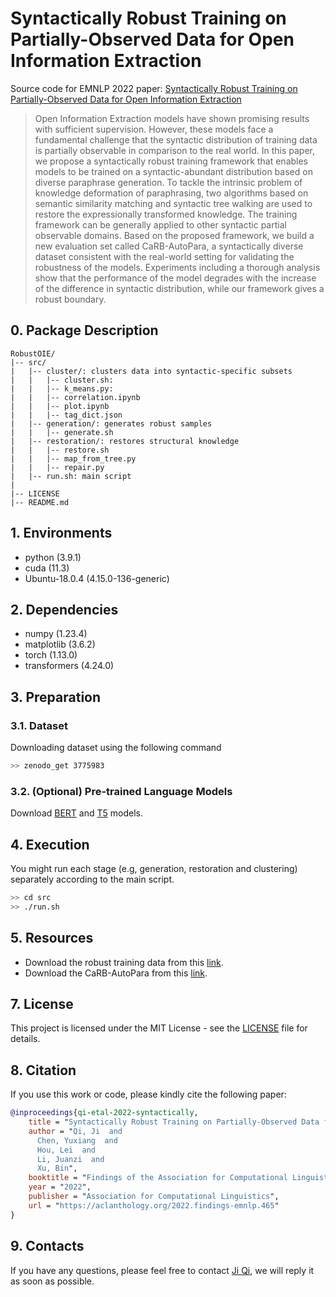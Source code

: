 # Syntactically Robust Training on Partially-Observed Data for Open Information Extraction
Source code for EMNLP 2022 paper: [Syntactically Robust Training on Partially-Observed Data for Open Information Extraction](https://aclanthology.org/2022.findings-emnlp.465/)

> Open Information Extraction models have shown promising results with sufficient supervision. However, these models face a fundamental challenge that the syntactic distribution of training data is partially observable in comparison to the real world. In this paper, we propose a syntactically robust training framework that enables models to be trained on a syntactic-abundant distribution based on diverse paraphrase generation. To tackle the intrinsic problem of knowledge deformation of paraphrasing, two algorithms based on semantic similarity matching and syntactic tree walking are used to restore the expressionally transformed knowledge. The training framework can be generally applied to other syntactic partial observable domains. Based on the proposed framework, we build a new evaluation set called CaRB-AutoPara, a syntactically diverse dataset consistent with the real-world setting for validating the robustness of the models. Experiments including a thorough analysis show that the performance of the model degrades with the increase of the difference in syntactic distribution, while our framework gives a robust boundary.


## 0. Package Description
```
RobustOIE/
|-- src/
|   |-- cluster/: clusters data into syntactic-specific subsets
|   |   |-- cluster.sh:
|   |   |-- k_means.py:
|   |   |-- correlation.ipynb
|   |   |-- plot.ipynb
|   |   |-- tag_dict.json
|   |-- generation/: generates robust samples
|   |   |-- generate.sh
|   |-- restoration/: restores structural knowledge
|   |   |-- restore.sh
|   |   |-- map_from_tree.py
|   |   |-- repair.py
|   |-- run.sh: main script
|
|-- LICENSE
|-- README.md
```

## 1. Environments

- python         (3.9.1)
- cuda           (11.3)
- Ubuntu-18.0.4  (4.15.0-136-generic)

## 2. Dependencies

- numpy          (1.23.4)
- matplotlib     (3.6.2)
- torch          (1.13.0)
- transformers   (4.24.0)


## 3. Preparation

### 3.1. Dataset

Downloading dataset using the following command

```bash
>> zenodo_get 3775983
```


### 3.2. (Optional) Pre-trained Language Models

Download [BERT](https://huggingface.co/bert-base-uncased) and [T5](https://huggingface.co/t5-base) models.

## 4. Execution

You might run each stage (e.g, generation, restoration and clustering) separately according to the main script.

```bash
>> cd src
>> ./run.sh
```

## 5. Resources
- Download the robust training data from this [link](https://cloud.tsinghua.edu.cn/f/b595ffbfcb8c494d874c/).
- Download the CaRB-AutoPara from this [link](https://cloud.tsinghua.edu.cn/f/24a97b734cb94c80be6d/).


## 7. License

This project is licensed under the MIT License - see the [LICENSE](LICENSE) file for details.

## 8. Citation

If you use this work or code, please kindly cite the following paper:

```bib
@inproceedings{qi-etal-2022-syntactically,
    title = "Syntactically Robust Training on Partially-Observed Data for Open Information Extraction",
    author = "Qi, Ji  and
      Chen, Yuxiang  and
      Hou, Lei  and
      Li, Juanzi  and
      Xu, Bin",
    booktitle = "Findings of the Association for Computational Linguistics: EMNLP 2022",
    year = "2022",
    publisher = "Association for Computational Linguistics",
    url = "https://aclanthology.org/2022.findings-emnlp.465"
}
```

## 9. Contacts

If you have any questions, please feel free to contact [Ji Qi](qj20@mails.tsinghua.edu.cn), we will reply it as soon as possible.
